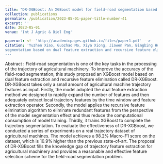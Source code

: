 ```yaml
---
title: "DR-XGBoost: An XGBoost model for field-road segmentation based on dual feature extraction and recursive feature elimination"
collection: publications
permalink: /publication/2023-05-01-paper-title-number-41
excerpt: ''
date: 2023-05-01
venue: 'Int J Agric & Biol Eng'

paperurl: <!--'http://academicpages.github.io/files/paper1.pdf' -->
citation: 'Yuzhen Xiao, Guozhao Mo, Xiya Xiong, Jiawen Pan, Bingbing Hu, Caicong Wu, <b>Weixin Zhai</b>. DR-XGBoost: An XGBoost model for field-road
segmentation based on dual feature extraction and recursive feature elimination. <i>Int J Agric & Biol Eng</i>, 2023; 16(3): 169–179.
---
```




<!--This paper is about the number 1. The number 2 is left for future work.-->
Abstract : Field-road segmentation is one of the key tasks in the processing of the trajectory of agricultural machinery. To improve the accuracy of the field-road segmentation, this study proposed an XGBoost model based on dual feature extraction and recursive feature elimination called DR-XGBoost. DR-XGBoost takes only a small amount of agricultural machine trajectory features as input. Firstly, the model adopted the dual feature extraction method we designed to rapidly expand the number of features and then adequately extract local trajectory features by the time window and feature extraction operator. Secondly, the model applies the recursive feature elimination algorithm to eliminate redundant features from the perspective of the model segmentation effect and thus reduce the computational consumption of model training. Thirdly, it trains XGBoost to complete the trajectory segmentation. To evaluate the effectiveness of DR-XGBoost, we conducted a series of experiments on a real trajectory dataset of agricultural machines. The model achieves a 98.2% Macro-F1 score on the dataset, which is 10.9% higher than the previous state-of-art. The proposal of DR-XGBoost fills the knowledge gap of trajectory feature extraction for agricultural machinery and provides a reasonable and effective feature selection scheme for the field-road segmentation problem.

<!--[Download paper here](http://academicpages.github.io/files/paper1.pdf)-->

<!--Recommended citation: Zhai W, Cheng C. Vagueness in spatial data: A grid-coding approach[C]. proceedings of the 2014 IEEE Geoscience and Remote Sensing Symposium, 2014. IEEE.-->
